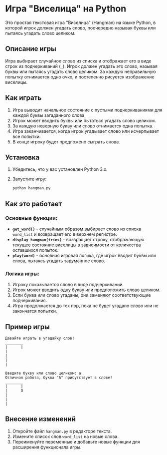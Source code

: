 # Игра "Виселица" на Python

Это простая текстовая игра "Виселица" (Hangman) на языке Python, в которой игрок должен угадать слово, поочередно называя буквы или пытаясь угадать слово целиком.

## Описание игры

Игра выбирает случайное слово из списка и отображает его в виде строк из подчеркиваний (`_`). Игрок должен угадать это слово, называя буквы или пытаясь угадать слово целиком. За каждую неправильную попытку отнимается одно очко, и постепенно рисуется изображение виселицы.

## Как играть

1. Игра выводит начальное состояние с пустыми подчеркиваниями для каждой буквы загаданного слова.
2. Игрок может вводить буквы или пытаться угадать слово целиком.
3. За каждую неверную букву или слово отнимается одна попытка.
4. Игра заканчивается, когда игрок угадывает слово или исчерпывает все попытки.
5. В конце игроку будет предложено сыграть снова.

## Установка

1. Убедитесь, что у вас установлен Python 3.x.
2. Запустите игру:

    ```bash
    python hangman.py
    ```

## Как это работает

### Основные функции:

- **`get_word()`** - случайным образом выбирает слово из списка `word_list` и возвращает его в верхнем регистре.
- **`display_hangman(tries)`** - возвращает строку, отображающую текущее состояние виселицы в зависимости от количества оставшихся попыток.
- **`play(word)`** - основная игровая логика, где игрок вводит буквы или слова, пытаясь угадать задуманное слово.

### Логика игры:

1. Игроку показывается слово в виде подчеркиваний.
2. Игрок может вводить одну букву или предположить слово целиком.
3. Если буква или слово угаданы, они заменяют соответствующие подчеркивания.
4. Игра продолжается до тех пор, пока не будет угадано слово или не закончатся попытки.

## Пример игры

```
Давайте играть в угадайку слов!
________
|      |
|      
|    
|      
|     

Введите букву или слово целиком: а
Отличная работа, буква "А" присутствует в слове!
________
|      |
|      O
|    
|      
|     
```

## Внесение изменений

1. Откройте файл `hangman.py` в редакторе текста.
2. Измените список слов `word_list` на новые слова.
3. Переименуйте переменные и добавьте новые функции для расширения функционала игры.
